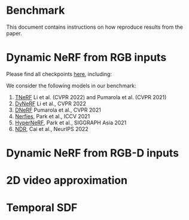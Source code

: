 # Benchmark

This document contains instructions on how reproduce results from the paper. 

# Dynamic NeRF from RGB inputs
Please find all checkpoints [here](https://drive.google.com/drive/folders/1c6zl72ln3aC3SbISPltMKiNeIgDuZH1Q), including:

We consider the following models in our benchmark: 
1. [TNeRF](https://neural-3d-video.github.io/) Li et al. (CVPR 2022) and Pumarola et al. (CVPR 2021)
2. [DyNeRF](https://neural-3d-video.github.io/) Li et al., CVPR 2022
3. [DNeRF](https://neural-3d-video.github.io/) Pumarola et al., CVPR 2021
4. [Nerfies](https://github.com/google/nerfies), Park et al., ICCV 2021
5. [HyperNeRF](https://github.com/google/hypernerf), Park et al., SIGGRAPH Asia 2021
6. [NDR](https://github.com/USTC3DV/NDR-code), Cai et al., NeurIPS 2022

# Dynamic NeRF from RGB-D inputs

# 2D video approximation

# Temporal SDF

